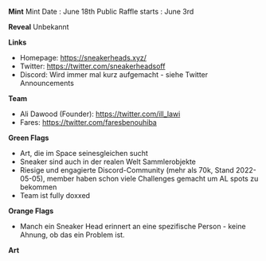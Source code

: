 **Mint**
Mint Date : June 18th
Public Raffle starts : June 3rd

**Reveal**
Unbekannt

**Links**
- Homepage: https://sneakerheads.xyz/
- Twitter: https://twitter.com/sneakerheadsoff
- Discord: Wird immer mal kurz aufgemacht - siehe Twitter Announcements

**Team**
- Ali Dawood (Founder): https://twitter.com/ill_lawi
- Fares: https://twitter.com/faresbenouhiba

**Green Flags**
- Art, die im Space seinesgleichen sucht
- Sneaker sind auch in der realen Welt Sammlerobjekte
- Riesige und engagierte Discord-Community (mehr als 70k, Stand 2022-05-05), member haben schon viele Challenges gemacht um AL spots zu bekommen
- Team ist fully doxxed

**Orange Flags**
- Manch ein Sneaker Head erinnert an eine spezifische Person - keine Ahnung, ob das ein Problem ist.

**Art**